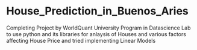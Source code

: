 # House_Prediction_in_Buenos_Aries
Completing Project by WorldQuant University Program in Datascience Lab to use python and its libraries for anlaysis of Houses and various factors affecting House Price and tried implementing Linear Models
